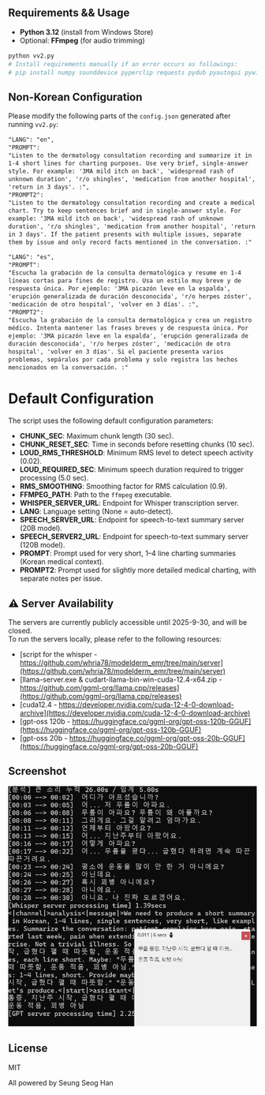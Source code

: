 ## Requirements && Usage

- **Python 3.12** (install from Windows Store)
- Optional: **FFmpeg** (for audio trimming)

```bash
python vv2.py
# Install requirements manually if an error occurs as followings:
# pip install numpy sounddevice pyperclip requests pydub pyautogui pywin32
```

## Non-Korean Configuration

Please modify the following parts of the `config.json` generated after running `vv2.py`:

```
"LANG": "en",
"PROMPT": 
"Listen to the dermatology consultation recording and summarize it in 1-4 short lines for charting purposes. Use very brief, single-answer style. For example: '3MA mild itch on back', 'widespread rash of unknown duration', 'r/o shingles', 'medication from another hospital', 'return in 3 days'. :",
"PROMPT2": 
"Listen to the dermatology consultation recording and create a medical chart. Try to keep sentences brief and in single-answer style. For example: '3MA mild itch on back', 'widespread rash of unknown duration', 'r/o shingles', 'medication from another hospital', 'return in 3 days'. If the patient presents with multiple issues, separate them by issue and only record facts mentioned in the conversation. :"
```

```
"LANG": "es",
"PROMPT": 
"Escucha la grabación de la consulta dermatológica y resume en 1-4 líneas cortas para fines de registro. Usa un estilo muy breve y de respuesta única. Por ejemplo: '3MA picazón leve en la espalda', 'erupción generalizada de duración desconocida', 'r/o herpes zóster', 'medicación de otro hospital', 'volver en 3 días'. :",
"PROMPT2": 
"Escucha la grabación de la consulta dermatológica y crea un registro médico. Intenta mantener las frases breves y de respuesta única. Por ejemplo: '3MA picazón leve en la espalda', 'erupción generalizada de duración desconocida', 'r/o herpes zóster', 'medicación de otro hospital', 'volver en 3 días'. Si el paciente presenta varios problemas, sepáralos por cada problema y solo registra los hechos mencionados en la conversación. :"
```

# Default Configuration

The script uses the following default configuration parameters:

- **CHUNK_SEC**: Maximum chunk length (30 sec).
- **CHUNK_RESET_SEC**: Time in seconds before resetting chunks (10 sec).
- **LOUD_RMS_THRESHOLD**: Minimum RMS level to detect speech activity (0.02).
- **LOUD_REQUIRED_SEC**: Minimum speech duration required to trigger processing (5.0 sec).
- **RMS_SMOOTHING**: Smoothing factor for RMS calculation (0.9).
- **FFMPEG_PATH**: Path to the `ffmpeg` executable. 
- **WHISPER_SERVER_URL**: Endpoint for Whisper transcription server.
- **LANG**: Language setting (None = auto-detect).
- **SPEECH_SERVER_URL**: Endpoint for speech-to-text summary server (20B model).
- **SPEECH_SERVER2_URL**: Endpoint for speech-to-text summary server (120B model).
- **PROMPT**: Prompt used for very short, 1–4 line charting summaries (Korean medical context).
- **PROMPT2**: Prompt used for slightly more detailed medical charting, with separate notes per issue.


## ⚠ Server Availability

The servers are currently publicly accessible until 2025-9-30, and will be closed.  
To run the servers locally, please refer to the following resources:

- [script for the whisper - https://github.com/whria78/modelderm_emr/tree/main/server](https://github.com/whria78/modelderm_emr/tree/main/server)  
- [llama-server.exe & cudart-llama-bin-win-cuda-12.4-x64.zip - https://github.com/ggml-org/llama.cpp/releases](https://github.com/ggml-org/llama.cpp/releases)  
- [cuda12.4 - https://developer.nvidia.com/cuda-12-4-0-download-archive](https://developer.nvidia.com/cuda-12-4-0-download-archive)
- [gpt-oss 120b - https://huggingface.co/ggml-org/gpt-oss-120b-GGUF](https://huggingface.co/ggml-org/gpt-oss-120b-GGUF)
- [gpt-oss 20b - https://huggingface.co/ggml-org/gpt-oss-20b-GGUF](https://huggingface.co/ggml-org/gpt-oss-20b-GGUF)

## Screenshot
![Screenshot](screenshots/Screenshot%202025-08-17%20110436.png)

## License
MIT

All powered by Seung Seog Han

